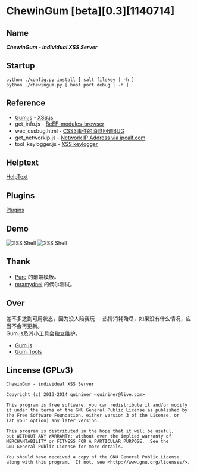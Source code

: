 # ChewinGum [beta][0.3][1140714]

Name
----
***ChewinGum - individual XSS Server***

Startup
-------
    python ./config.py install [ salt filekey | -h ]
    python ./chewingum.py [ host port debug | -h ]

Reference
---------
* [Gum.js](http://quininer.github.io/gum.js) - [XSS.js](http://pujun.li/xss.js)
* get_info.js - [BeEF-modules-browser](https://github.com/beefproject/beef/tree/master/modules/browser)
* wec_cssbug.html - [CSS3事件的消息回调BUG](http://www.web-tinker.com/article/20339.html)
* get_networkip.js - [Network IP Address via ipcalf.com](http://net.ipcalf.com/)
* tool_keylogger.js - [XSS keylogger](http://wiremask.eu/xss-keylogger/)

Helptext
--------
[HelpText](https://github.com/quininer/gum/wiki/HelpText)

Plugins
-------
[Plugins](https://github.com/quininer/gum/wiki/Plugins)

Demo
----
![XSS Shell](http://quininer.github.io/gum/images/xsshell_1.png)
![XSS Shell](http://quininer.github.io/gum/images/xsshell_2.png)

Thank
-----
* [Pure](http://purecss.io/) 的前端模板。
* [mramydnei](http://mramydnei.blogspot.jp/) 的偶尔测试。

Over
----
差不多达到可用状态，因为没人陪我玩- -
热情消耗殆尽，如果没有什么情况，应当不会再更新。  
Gum.js及其小工具会独立维护，  
* [Gum.js](http://quininer.github.io/tests/gum.js)
* [Gum_Tools](https://github.com/quininer/gum/tree/gh-pages/gum_tools)

Lincense (GPLv3)
----------------

    ChewinGum - individual XSS Server

    Copyright (c) 2013-2014 quininer <quininer@live.com>

    This program is free software: you can redistribute it and/or modify
    it under the terms of the GNU General Public License as published by
    the Free Software Foundation, either version 3 of the License, or
    (at your option) any later version.

    This program is distributed in the hope that it will be useful,
    but WITHOUT ANY WARRANTY; without even the implied warranty of
    MERCHANTABILITY or FITNESS FOR A PARTICULAR PURPOSE.  See the
    GNU General Public License for more details.

    You should have received a copy of the GNU General Public License
    along with this program.  If not, see <http://www.gnu.org/licenses/>.
